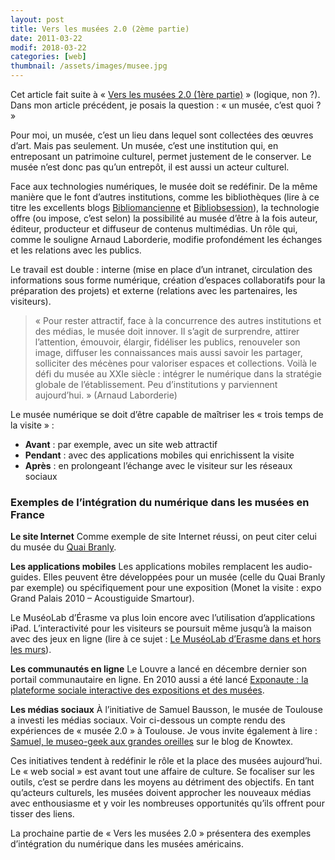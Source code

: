 ```yaml
---
layout: post
title: Vers les musées 2.0 (2ème partie)
date: 2011-03-22
modif: 2018-03-22
categories: [web]
thumbnail: /assets/images/musee.jpg
---
```


Cet article fait suite à « [Vers les musées 2.0 (1ère partie)](vers-les-musees-2-0-1ere-partie.html "Vers les musées 2.0 (1ère partie)") » (logique, non ?). Dans mon article précédent, je posais la question : « un musée, c’est quoi ? »

Pour moi, un musée, c’est un lieu dans lequel sont collectées des œuvres d’art. Mais pas seulement. Un musée, c’est une institution qui, en entreposant un patrimoine culturel, permet justement de le conserver. Le musée n’est donc pas qu’un entrepôt, il est aussi un acteur culturel.

Face aux technologies numériques, le musée doit se redéfinir. De la même manière que le font d’autres institutions, comme les bibliothèques (lire à ce titre les excellents blogs [Bibliomancienne](http://bibliomancienne.wordpress.com/) et [Bibliobsession](http://www.bibliobsession.net/)), la technologie offre (ou impose, c’est selon) la possibilité au musée d’être à la fois auteur, éditeur, producteur et diffuseur de contenus multimédias. Un rôle qui, comme le souligne Arnaud Laborderie, modifie profondément les échanges et les relations avec les publics.

Le travail est double : interne (mise en place d’un intranet, circulation des informations sous forme numérique, création d’espaces collaboratifs pour la préparation des projets) et externe (relations avec les partenaires, les visiteurs).

> « Pour rester attractif, face à la concurrence des autres institutions et des médias, le musée doit innover. Il s’agit de surprendre, attirer l’attention, émouvoir, élargir, fidéliser les publics, renouveler son image, diffuser les connaissances mais aussi savoir les partager, solliciter des mécènes pour valoriser espaces et collections. Voilà le défi du musée au XXIe siècle : intégrer le numérique dans la stratégie globale de l’établissement. Peu d’institutions y parviennent aujourd’hui. » (Arnaud Laborderie)

Le musée numérique se doit d’être capable de maîtriser les « trois temps de la visite » :

- **Avant** : par exemple, avec un site web attractif
- **Pendant** : avec des applications mobiles qui enrichissent la visite
- **Après** : en prolongeant l’échange avec le visiteur sur les réseaux sociaux

### Exemples de l’intégration du numérique dans les musées en France

**Le site Internet**
Comme exemple de site Internet réussi, on peut citer celui du musée du [Quai Branly](http://www.quaibranly.fr/).

**Les applications mobiles**
Les applications mobiles remplacent les audio-guides. Elles peuvent être développées pour un musée (celle du Quai Branly par exemple) ou spécifiquement pour une exposition (Monet la visite : expo Grand Palais 2010 – Acoustiguide Smartour).

Le MuséoLab d’Érasme va plus loin encore avec l’utilisation d’applications iPad. L’interactivité pour les visiteurs se poursuit même jusqu’à la maison avec des jeux en ligne (lire à ce sujet : [Le MuséoLab d’Erasme dans et hors les murs](http://www.knowtex.com/blog/le-museolab-d’erasme-dans-et-hors-les-murs/)).

**Les communautés en ligne**
Le Louvre a lancé en décembre dernier son portail communautaire en ligne. En 2010 aussi a été lancé [Exponaute : la plateforme sociale interactive des expositions et des musées](exponaute-la-plateforme-sociale-interactive-des-expositions-et-des-musees.html).

**Les médias sociaux**
À l’initiative de Samuel Bausson, le musée de Toulouse a investi les médias sociaux. Voir ci-dessous un compte rendu des expériences de « musée 2.0 » à Toulouse. Je vous invite également à lire : [Samuel, le museo-geek aux grandes oreilles](http://www.knowtex.com/blog/samuel-le-museo-geek-aux-grandes-oreilles/) sur le blog de Knowtex.

Ces initiatives tendent à redéfinir le rôle et la place des musées aujourd’hui. Le « web social » est avant tout une affaire de culture. Se focaliser sur les outils, c’est se perdre dans les moyens au détriment des objectifs. En tant qu’acteurs culturels, les musées doivent approcher les nouveaux médias avec enthousiasme et y voir les nombreuses opportunités qu’ils offrent pour tisser des liens.

La prochaine partie de « Vers les musées 2.0 » présentera des exemples d’intégration du numérique dans les musées américains.
